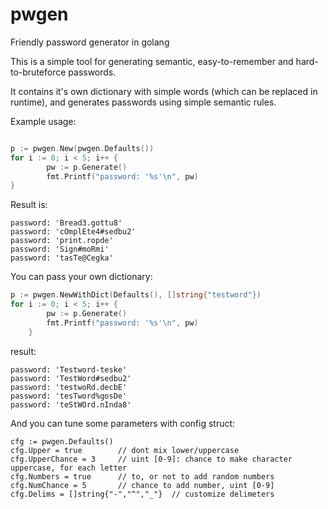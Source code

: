 # pwgen
Friendly password generator in golang

This is a simple tool for generating semantic, easy-to-remember and hard-to-bruteforce passwords.

It contains it's own dictionary with simple words (which can be replaced in runtime), and generates passwords using simple semantic rules.

Example usage:

```go

p := pwgen.New(pwgen.Defaults())
for i := 0; i < 5; i++ {
		pw := p.Generate()
		fmt.Printf("password: '%s'\n", pw)
}
```

Result is:
```
password: 'Bread3.gottu8'
password: 'cOmplEte4#sedbu2'
password: 'print.ropde'
password: 'Sign#moRmi'
password: 'tasTe@Cegka'
```

You can pass your own dictionary:
```go
p := pwgen.NewWithDict(Defaults(), []string{"testword"})
for i := 0; i < 5; i++ {
		pw := p.Generate()
		fmt.Printf("password: '%s'\n", pw)
	}
```

result:
```
password: 'Testword-teske'
password: 'TestWord#sedbu2'
password: 'testwoRd.decbE'
password: 'tesTword%gosDe'
password: 'teStWOrd.nInda8'
```

And you can tune some parameters with config struct:
```
cfg := pwgen.Defaults()
cfg.Upper = true        // dont mix lower/uppercase
cfg.UpperChance = 3     // uint [0-9]: chance to make character uppercase, for each letter
cfg.Numbers = true      // to, or not to add random numbers
cfg.NumChance = 5       // chance to add number, uint [0-9]
cfg.Delims = []string{"-","^","_"}  // customize delimeters
```

